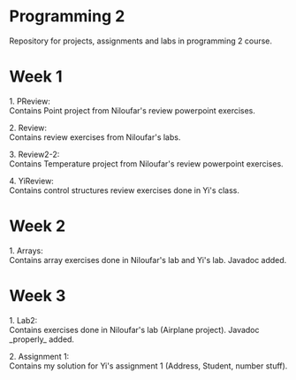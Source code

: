 # Programming 2

Repository for projects, assignments and labs in programming 2 course.

# Week 1

<p> 1. PReview: <br>
    Contains Point project from Niloufar's review powerpoint exercises. 
</p>

<p> 2. Review: <br>
    Contains review exercises from Niloufar's labs.
</p>

<p> 3. Review2-2: <br>
    Contains Temperature project from Niloufar's review powerpoint exercises. 
</p>

<p> 4. YiReview: <br>
    Contains control structures review exercises done in Yi's class.
</p>

# Week 2

<p> 1. Arrays: <br>
    Contains array exercises done in Niloufar's lab and Yi's lab. Javadoc added.
</p>

# Week 3

<p> 1. Lab2: <br>
    Contains exercises done in Niloufar's lab (Airplane project). Javadoc _properly_ added.
</p>

<p> 2. Assignment 1: <br>
    Contains my solution for Yi's assignment 1 (Address, Student, number stuff).
</p>
